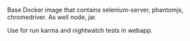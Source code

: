 Base Docker image that contains selenium-server, phantomjs, chromedriver.
As well node, jar.

Use for run karma and nightwatch tests in webapp.